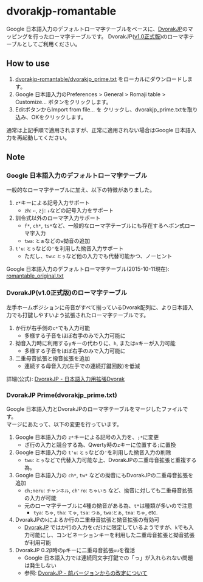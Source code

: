 # dvorakjp-romantable
Google 日本語入力のデフォルトローマ字テーブルをベースに、[DvorakJP](http://www7.plala.or.jp/dvorakjp/)のマッピングを行ったローマ字テーブルです。
DvorakJP([v1.0正式版](http://www7.plala.or.jp/dvorakjp/kaitei.htm))のローマ字テーブルとしてご利用ください。


## How to use

1. [dvorakjp-romantable/dvorakjp_prime.txt](https://github.com/shinespark/dvorakjp-romantable/blob/master/dvorakjp_prime.txt) をローカルにダウンロードします。
1. Google 日本語入力のPreferences > General > Romaji table > Customize... ボタンをクリックします。
1. EditボタンからImport from file... を クリックし、dvorakjp_prime.txtを取り込み、OKをクリックします。

通常は上記手順で適用されますが、正常に適用されない場合はGoogle 日本語入力を再起動してください。

## Note

### Google 日本語入力のデフォルトローマ字テーブル

一般的なローマ字テーブルに加え、以下の特徴がありました。

1. `z*`キーによる記号入力サポート
	- `zh`: `←`, `zj`: `↓`などの記号入力をサポート
1. 訓令式以外のローマ字入力サポート
	- `f*`, `ch*`, `ts*`など、一般的なローマ字テーブルにも存在するヘボン式ローマ字入力
	- `twa`: `とぁ`などの`w`拗音の追加
1. `t'u`: `とぅ`などの`'`を利用した拗音入力サポート
	- ただし、`twu`: `とぅ`など他の入力でも代替可能かつ、ノーヒント

Google 日本語入力のデフォルトローマ字テーブル(2015-10-11現在): [romantable_original.txt](https://github.com/shinespark/dvorak-romantable/blob/master/romantable_original.txt)

### DvorakJP(v1.0正式版)のローマ字テーブル

左手ホームポジションに母音がすべて揃っているDvorak配列に、より日本語入力でも打鍵しやすいよう拡張されたローマ字テーブルです。

1. か行が右手側の`c*`でも入力可能
	- 多様する子音をほぼ右手のみで入力可能に
1. 拗音入力時に利用する`y`キーの代わりに、`h`, または`n`キーが入力可能
	- 多様する子音をほぼ右手のみで入力可能に
1. 二重母音拡張と撥音拡張を追加
	- 連続する母音入力(左手での連続打鍵回数)を低減

詳細(公式): [DvorakJP - 日本語入力用拡張Dvorak](http://www7.plala.or.jp/dvorakjp/dvorakjp.htm) 

### DvorakJP Prime(dvorakjp_prime.txt)

Google 日本語入力とDvorakJPのローマ字テーブルをマージしたファイルです。  
マージにあたって、以下の変更を行っています。  

1. Google 日本語入力の `z*`キーによる記号の入力を、`;*`に変更
	- ざ行の入力と競合する為、Qwerty時の`z`キーに位置する`;`に置換
1. Google 日本語入力の `t'u`: `とぅ`などの`'`を利用した拗音入力の削除
	- `twu`: `とぅ`などで代替入力可能な上、DvorakJPの二重母音拡張と重複する為。
1. Google 日本語入力の `ch*`, `tw*` などの拗音にもDvorakJPの二重母音拡張を追加
	- `ch;neru`: `チャンネル`, `ch'ro`: `ちゃいろ` など、拗音に対しても二重母音拡張の入力が可能
	- 元のローマ字テーブルに4種の拗音がある為、`t*`は種類が多いので注意
		- `tya`: `ちゃ`, `tha`: `てゃ`, `tsa`: `つぁ`, `twa`:`とぁ`, `tna`: `ちゃ`, etc.
1. DvorakJPの`k`によるか行の二重母音拡張と拗音拡張の有効可
	- [DvorakJP](http://www7.plala.or.jp/dvorakjp/)  ではか行の入力を`c`だけに限定しているようですが、`k`でも入力可能にし、コンビネーションキーを利用した二重母音拡張と拗音拡張が利用可能
1. DvorakJP 0.2β時の`p`キーに二重母音拡張`uu`を復活
	- Google 日本語入力では連続同文字打鍵での「っ」が入れられない問題は発生しない
	- 参照: [DvorakJP - 前バージョンからの改定について](http://www7.plala.or.jp/dvorakjp/kaitei.htm)
